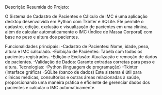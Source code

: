 Descrição Resumida do Projeto:

O Sistema de Cadastro de Pacientes e Cálculo de IMC é uma aplicação desktop desenvolvida em Python com Tkinter e SQLite. Ele permite o cadastro, edição, exclusão e visualização de pacientes em uma clínica, 
além de calcular automaticamente o IMC (Índice de Massa Corporal) com base no peso e altura dos pacientes.

Funcionalidades principais:
-Cadastro de Pacientes: Nome, idade, peso, altura e IMC calculado.
-Exibição de Pacientes: Tabela com todos os pacientes registrados.
-Edição e Exclusão: Atualização e remoção de dados de pacientes.
-Validação de Dados: Garante entradas corretas para peso e altura.
Tecnologias:
-Python (linguagem de programação)
-Tkinter (interface gráfica)
-SQLite (banco de dados)
Este sistema é útil para clínicas médicas, consultórios e outras áreas relacionadas à saúde, proporcionando uma maneira prática e eficiente de gerenciar dados dos pacientes e calcular o IMC automaticamente.
